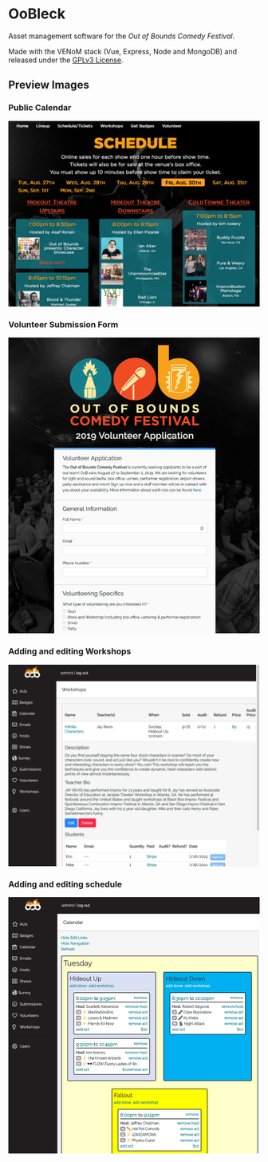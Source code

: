 # OoBleck
Asset management software for the *Out of Bounds Comedy Festival*. 

Made with the VENoM stack (Vue, Express, Node and MongoDB) and released under the [GPLv3 License](https://www.gnu.org/licenses/gpl-3.0.en.html).

## Preview Images
### Public Calendar
![](screenshot-3.png)

### Volunteer Submission Form
![](screenshot-4.png)

### Adding and editing Workshops
![](screenshot-1.png)

### Adding and editing schedule
![](screenshot-2.png)
